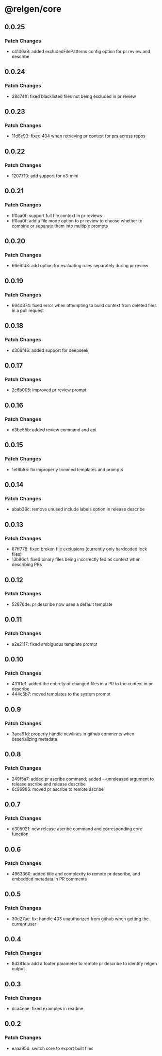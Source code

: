 # @relgen/core

## 0.0.25

### Patch Changes

- c4106a8: added excludedFilePatterns config option for pr review and describe

## 0.0.24

### Patch Changes

- 38d74ff: fixed blacklisted files not being excluded in pr review

## 0.0.23

### Patch Changes

- 11d6e93: fixed 404 when retrieving pr context for prs across repos

## 0.0.22

### Patch Changes

- 1207710: add support for o3-mini

## 0.0.21

### Patch Changes

- ff0aa0f: support full file context in pr reviews
- ff0aa0f: add a file mode option to pr review to choose whether to combine or separate them into multiple prompts

## 0.0.20

### Patch Changes

- 66e6fd3: add option for evaluating rules separately during pr review

## 0.0.19

### Patch Changes

- 664d374: fixed error when attempting to build context from deleted files in a pull request

## 0.0.18

### Patch Changes

- d306f46: added support for deepseek

## 0.0.17

### Patch Changes

- 2c6b005: improved pr review prompt

## 0.0.16

### Patch Changes

- d3bc55b: added review command and api

## 0.0.15

### Patch Changes

- 1ef6b55: fix improperly trimmed templates and prompts

## 0.0.14

### Patch Changes

- abab38c: remove unused include labels option in release describe

## 0.0.13

### Patch Changes

- 87ff778: fixed broken file exclusions (currently only hardcoded lock files)
- 13b86cf: fixed binary files being incorrectly fed as context when describing PRs

## 0.0.12

### Patch Changes

- 52876de: pr describe now uses a default template

## 0.0.11

### Patch Changes

- a2e2117: fixed ambiguous template prompt

## 0.0.10

### Patch Changes

- 431f1e1: added the entirety of changed files in a PR to the context in pr describe
- 444c5b7: moved templates to the system prompt

## 0.0.9

### Patch Changes

- 3aea91d: properly handle newlines in github comments when deserializing metadata

## 0.0.8

### Patch Changes

- 249f5a7: added pr ascribe command; added --unreleased argument to release ascribe and release describe
- 6c96986: moved pr ascribe to remote ascribe

## 0.0.7

### Patch Changes

- d305921: new release ascribe command and corresponding core function

## 0.0.6

### Patch Changes

- 4963360: added title and complexity to remote pr describe, and embedded metadata in PR comments

## 0.0.5

### Patch Changes

- 30d27ac: fix: handle 403 unauthorized from github when getting the current user

## 0.0.4

### Patch Changes

- 8d281ca: add a footer parameter to remote pr describe to identify relgen output

## 0.0.3

### Patch Changes

- dca4eae: fixed examples in readme

## 0.0.2

### Patch Changes

- eaaa95d: switch core to export built files
